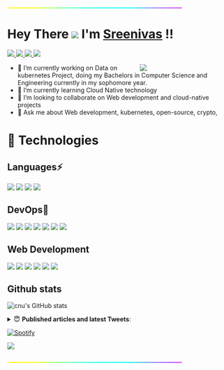 <img src="https://raw.githubusercontent.com/itstommi/itstommi/main/Rainbow.gif">

#  Hey There <img src="https://github.com/TheDudeThatCode/TheDudeThatCode/blob/master/Assets/Hi.gif" width="29px"> I'm [Sreenivas](https://www.linkedin.com/in/v-sreenivas-985088203) !!

<a href="https://twitter.com/cnu1812">
  <img src="https://img.shields.io/badge/Twitter-1DA1F2?style=for-the-badge&logo=twitter&logoColor=white"   />
</a>

<a href="mailto:cnu1812@gmail.com">
  <img src="https://img.shields.io/badge/Gmail-D14836?style=for-the-badge&logo=gmail&logoColor=white"   />
</a>

<a href="https://www.linkedin.com/in/v-sreenivas-985088203">
  <img src="https://img.shields.io/badge/LinkedIn-0077B5?style=for-the-badge&logo=linkedin&logoColor=white" /> 
 </a> 
<a href="https://www.dev.to/cnu1812"><img src="https://img.shields.io/badge/dev.to-0A0A0A?style=for-the-badge&logo=devdotto&logoColor=white" /></a>
</br>


</p>
<p>
<img src="https://user-images.githubusercontent.com/75531528/152545832-d214dd8e-ef35-469e-9f76-877b319af27a.gif" width="200" align="right" >

<!-- ![giphy](https://user-images.githubusercontent.com/75531528/152545832-d214dd8e-ef35-469e-9f76-877b319af27a.gif) -->

- 🔭 I’m currently working on Data on kubernetes Project, doing my Bachelors in Computer Science and Engineering currently in my sophomore year.
- 🌱 I’m currently learning Cloud Native technology
- 👯 I’m looking to collaborate on Web development and cloud-native projects
- 💬 Ask me about Web development, kubernetes, open-source, crypto,
</p>

# 🚀 Technologies 

## Languages⚡
<img src="https://cdn.jsdelivr.net/gh/devicons/devicon/icons/java/java-original.svg" width="90" /> <img src="https://cdn.jsdelivr.net/gh/devicons/devicon/icons/python/python-original.svg" width="90"/> <img src="https://cdn.jsdelivr.net/gh/devicons/devicon/icons/javascript/javascript-original.svg" width="90" /> <img src="https://cdn.jsdelivr.net/gh/devicons/devicon/icons/go/go-original.svg" width="90" />

## DevOps💙

<img src="https://cdn.jsdelivr.net/gh/devicons/devicon/icons/kubernetes/kubernetes-plain.svg" width="90" /> <img src="https://cdn.jsdelivr.net/gh/devicons/devicon/icons/docker/docker-original.svg" width="90"/> <img src="https://cdn.jsdelivr.net/gh/devicons/devicon/icons/jenkins/jenkins-original.svg" width="90"/> <img src="https://cdn.jsdelivr.net/gh/devicons/devicon/icons/git/git-original.svg" width="90" /> <img src="https://cdn.jsdelivr.net/gh/devicons/devicon/icons/linux/linux-original.svg" width="90" /> <img src="https://cdn.jsdelivr.net/gh/devicons/devicon/icons/github/github-original.svg" width="90"/> <img src="https://cdn.jsdelivr.net/gh/devicons/devicon/icons/nginx/nginx-original.svg" width="90"/>

## Web Development

<img src="https://cdn.jsdelivr.net/gh/devicons/devicon/icons/html5/html5-original.svg" width="90"/> <img src="https://cdn.jsdelivr.net/gh/devicons/devicon/icons/css3/css3-original.svg" width="90" /> <img src="https://cdn.jsdelivr.net/gh/devicons/devicon/icons/nodejs/nodejs-original-wordmark.svg" width="90" /> <img src="https://cdn.jsdelivr.net/gh/devicons/devicon/icons/react/react-original.svg" width="90"/> <img src="https://cdn.jsdelivr.net/gh/devicons/devicon/icons/mongodb/mongodb-original.svg" width="90" /> <img src="https://cdn.jsdelivr.net/gh/devicons/devicon/icons/mysql/mysql-original.svg" width="90" />

## Github stats
![cnu's GitHub stats](https://github-readme-stats.vercel.app/api?username=cnu1812&show_icons=true&theme=tokyonight&hide=stars)

<details close>
 <summary> 😇 <b> Published articles and latest Tweets</b>: </summary>

## Latest Tweets
<p><a href="https://www.twitter.com/cnu1812"><img src="https://github-readme-twitter-gazf.vercel.app/api?id=cnu1812&amp;layout=wide" alt="github-readme-twitter"></a></p>

# Blog posts
<!-- BLOG-POST-LIST:START -->
- [What is DataOps?How can kubernetes help here!](https://dev.to/cnu1812/what-is-dataopshow-can-kubernetes-help-here-4hem)
- [Report on kubernetes](https://dev.to/cnu1812/report-on-kubernetes-7lg)
- [INTRO TO KUBERNETES!](https://dev.to/cnu1812/intro-to-kubernetes-55fc)
- [IS KUBERNETES CERTIFICATION WORTH IT..?](https://dev.to/cnu1812/is-kubernetes-certification-worth-it-gp8)
- [What is Docker!](https://dev.to/cnu1812/what-is-docker-4jlm)
<!-- BLOG-POST-LIST:END -->

</details>
<!-- - [What is DataOps?How can kubernetes help here!](https://dev.to/cnu1812/what-is-dataopshow-can-kubernetes-help-here-4hem)
- [Report on kubernetes](https://dev.to/cnu1812/report-on-kubernetes-7lg)
- [INTRO TO KUBERNETES!](https://dev.to/cnu1812/intro-to-kubernetes-55fc)
- [IS KUBERNETES CERTIFICATION WORTH IT..?](https://dev.to/cnu1812/is-kubernetes-certification-worth-it-gp8)
- [What is Docker!](https://dev.to/cnu1812/what-is-docker-4jlm)
BLOG-POST-LIST:END -->

<!-- [![Spotify](https://novatorem.vercel.app/api/spotify?background_color=0d1117&border_color=ffffff)](https://open.spotify.com/user/omnitenebris) -->

[![Spotify](https://spotify-playing-cnu1812.vercel.app/api/spotify)](https://open.spotify.com/user/cnu)

<a href="https://www.buymeacoffee.com/cnu1812R"><img src="https://img.shields.io/badge/Buy_Me_A_Coffee-FFDD00?style=for-the-badge&logo=buy-me-a-coffee&logoColor=black" ></a>


<img src="https://raw.githubusercontent.com/itstommi/itstommi/main/Rainbow.gif">




 